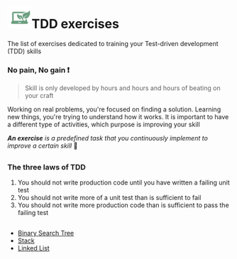 # <img src="https://raw.githubusercontent.com/bobocode-projects/resources/master/image/logo_transparent_background.png" height=50/>TDD exercises
The list of exercises dedicated to training your Test-driven development (TDD) skills 

### No pain, No gain :heavy_exclamation_mark:

> Skill is only developed by hours and hours and hours of beating on your craft

Working on real problems, you're focused on finding a solution. Learning new things, you're trying to understand how it works.
It is important to have a different type of activities, which purpose is improving your skill 

***An exercise** is a predefined task that you continuously implement to improve a certain skill* :muscle:

##
### The three laws of TDD
1. You should not write production code until you have written a failing unit test
2. You should not write more of a unit test than is sufficient to fail
3. You should not write more production code than is sufficient to pass the failing test
##
 

* [Binary Search Tree](https://github.com/bobocode-projects/tdd-exercises/tree/master/binary-search-tree)
* [Stack](https://github.com/bobocode-projects/tdd-exercises/tree/master/stack)
* [Linked List](https://github.com/bobocode-projects/tdd-exercises/tree/master/linked-list)


